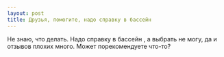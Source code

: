 ```yaml
---
layout: post 
title: Друзья, помогите, надо справку в бассейн ‌ 
--- 
```

Не знаю, что делать. Надо справку в бассейн ‌, а выбрать не могу, да и отзывов плохих много. Может порекомендуете что-то?